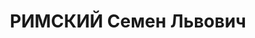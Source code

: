 ---
title: РИМСКИЙ Семен Львович
description: "Род. в 1897, еврей, член ВКП(б). \n  Звание: 15.09.1936 - капитан ГБ.\
  \ \n  Награды: 20.12.1932 - знак «Почетный работник ВЧК—ОГПУ (XV)» № 71. \n  сотр.\
  \ упр. Особого стр-ва НКВД СССР, бывший нач. ЭКО УНКВД Куйбышевской обл. \n  Арестован\
  \ 29.04.1937. Осужден в особом порядке, ВМН. Расстрелян 28.10.1937, Москва. \n \
  \ Реабилитирован 19.10.1957."
---